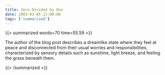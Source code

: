 ```yaml
---
title: Zero Divided by One
date: 2003-03-05 21:00:00
tags: ['summarized']
---
```


{{< summarized words=70 time=55.59 >}}

The author of the blog post describes a dreamlike state where they feel at peace and disconnected from their usual worries and responsibilities, characterized by sensory details such as sunshine, light breeze, and feeling the grass beneath them.

{{< /summarized >}}